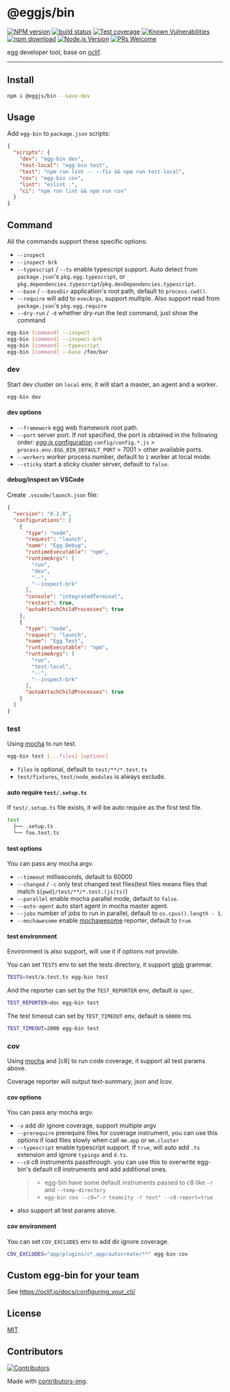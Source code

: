 # @eggjs/bin

[![NPM version][npm-image]][npm-url]
[![build status][ci-image]][ci-url]
[![Test coverage][codecov-image]][codecov-url]
[![Known Vulnerabilities][snyk-image]][snyk-url]
[![npm download][download-image]][download-url]
[![Node.js Version][node-version-image]][node-version-url]
[![PRs Welcome](https://img.shields.io/badge/PRs-welcome-brightgreen.svg?style=flat-square)](https://makeapullrequest.com)

[npm-image]: https://img.shields.io/npm/v/@eggjs/bin.svg?style=flat-square
[npm-url]: https://npmjs.org/package/@eggjs/bin
[ci-image]: https://github.com/eggjs/bin/actions/workflows/nodejs.yml/badge.svg
[ci-url]: https://github.com/eggjs/bin/actions/workflows/nodejs.yml
[codecov-image]: https://codecov.io/gh/eggjs/bin/branch/master/graph/badge.svg
[codecov-url]: https://codecov.io/gh/eggjs/bin
[snyk-image]: https://snyk.io/test/npm/@eggjs/bin/badge.svg?style=flat-square
[snyk-url]: https://snyk.io/test/npm/@eggjs/bin
[download-image]: https://img.shields.io/npm/dm/@eggjs/bin.svg?style=flat-square
[download-url]: https://npmjs.org/package/@eggjs/bin
[node-version-image]: https://img.shields.io/node/v/@eggjs/bin.svg?style=flat-square
[node-version-url]: https://nodejs.org/en/download/

egg developer tool, base on [oclif](https://oclif.io/).

---

## Install

```bash
npm i @eggjs/bin --save-dev
```

## Usage

Add `egg-bin` to `package.json` scripts:

```json
{
  "scripts": {
    "dev": "egg-bin dev",
    "test-local": "egg-bin test",
    "test": "npm run lint -- --fix && npm run test-local",
    "cov": "egg-bin cov",
    "lint": "eslint .",
    "ci": "npm run lint && npm run cov"
  }
}
```

## Command

All the commands support these specific options:

- `--inspect`
- `--inspect-brk`
- `--typescript` / `--ts` enable typescript support. Auto detect from `package.json`'s `pkg.egg.typescript`,
  or `pkg.dependencies.typescript`/`pkg.devDependencies.typescript`.
- `--base` / `--baseDir` application's root path, default to `process.cwd()`.
- `--require` will add to `execArgv`, support multiple. Also support read from `package.json`'s `pkg.egg.require`
- `--dry-run` / `-d` whether dry-run the test command, just show the command

```bash
egg-bin [command] --inspect
egg-bin [command] --inspect-brk
egg-bin [command] --typescript
egg-bin [command] --base /foo/bar
```

### dev

Start dev cluster on `local` env, it will start a master, an agent and a worker.

```bash
egg-bin dev
```

#### dev options

- `--framework` egg web framework root path.
- `--port` server port. If not specified, the port is obtained in the following order: [_egg.js_ configuration](https://eggjs.org/basics/config) `config/config.*.js` > `process.env.EGG_BIN_DEFAULT_PORT` > 7001 > other available ports.
- `--workers` worker process number, default to `1` worker at local mode.
- `--sticky` start a sticky cluster server, default to `false`.

#### debug/inspect on VSCode

Create `.vscode/launch.json` file:

```json
{
  "version": "0.2.0",
  "configurations": [
    {
      "type": "node",
      "request": "launch",
      "name": "Egg Debug",
      "runtimeExecutable": "npm",
      "runtimeArgs": [
        "run",
        "dev",
        "--",
        "--inspect-brk"
      ],
      "console": "integratedTerminal",
      "restart": true,
      "autoAttachChildProcesses": true
    },
    {
      "type": "node",
      "request": "launch",
      "name": "Egg Test",
      "runtimeExecutable": "npm",
      "runtimeArgs": [
        "run",
        "test-local",
        "--",
        "--inspect-brk"
      ],
      "autoAttachChildProcesses": true
    }
  ]
}
```

### test

Using [mocha] to run test.

```bash
egg-bin test [...files] [options]
```

- `files` is optional, default to `test/**/*.test.ts`
- `test/fixtures`, `test/node_modules` is always exclude.

#### auto require `test/.setup.ts`

If `test/.setup.ts` file exists, it will be auto require as the first test file.

```bash
test
  ├── .setup.ts
  └── foo.test.ts
```

#### test options

You can pass any mocha argv.

- `--timeout` milliseconds, default to 60000
- `--changed` / `-c` only test changed test files(test files means files that match `${pwd}/test/**/*.test.(js|ts)`)
- `--parallel` enable mocha parallel mode, default to `false`.
- `--auto-agent` auto start agent in mocha master agent.
- `--jobs` number of jobs to run in parallel, default to `os.cpus().length - 1`.
- `--mochawesome` enable [mochawesome](https://github.com/adamgruber/mochawesome) reporter, default to `true`.

#### test environment

Environment is also support, will use it if options not provide.

You can set `TESTS` env to set the tests directory, it support [glob] grammar.

```bash
TESTS=test/a.test.ts egg-bin test
```

And the reporter can set by the `TEST_REPORTER` env, default is `spec`.

```bash
TEST_REPORTER=doc egg-bin test
```

The test timeout can set by `TEST_TIMEOUT` env, default is `60000` ms.

```bash
TEST_TIMEOUT=2000 egg-bin test
```

### cov

Using [mocha] and [c8] to run code coverage, it support all test params above.

Coverage reporter will output text-summary, json and lcov.

#### cov options

You can pass any mocha argv.

- `-x` add dir ignore coverage, support multiple argv
- `--prerequire` prerequire files for coverage instrument, you can use this options if load files slowly when call `mm.app` or `mm.cluster`
- `--typescript` enable typescript support. If `true`, will auto add `.ts` extension and ignore `typings` and `d.ts`.
- `--c8` c8 instruments passthrough. you can use this to overwrite egg-bin's default c8 instruments and add additional ones.
  >
  > - egg-bin have some default instruments passed to c8 like `-r` and `--temp-directory`
  > - `egg-bin cov --c8="-r teamcity -r text" --c8-report=true`
  >
- also support all test params above.

#### cov environment

You can set `COV_EXCLUDES` env to add dir ignore coverage.

```bash
COV_EXCLUDES="app/plugins/c*,app/autocreate/**" egg-bin cov
```

## Custom egg-bin for your team

See <https://oclif.io/docs/configuring_your_cli/>

## License

[MIT](LICENSE)

## Contributors

[![Contributors](https://contrib.rocks/image?repo=eggjs/bin)](https://github.com/eggjs/bin/graphs/contributors)

Made with [contributors-img](https://contrib.rocks).

[mocha]: https://mochajs.org
[glob]: https://github.com/isaacs/node-glob

